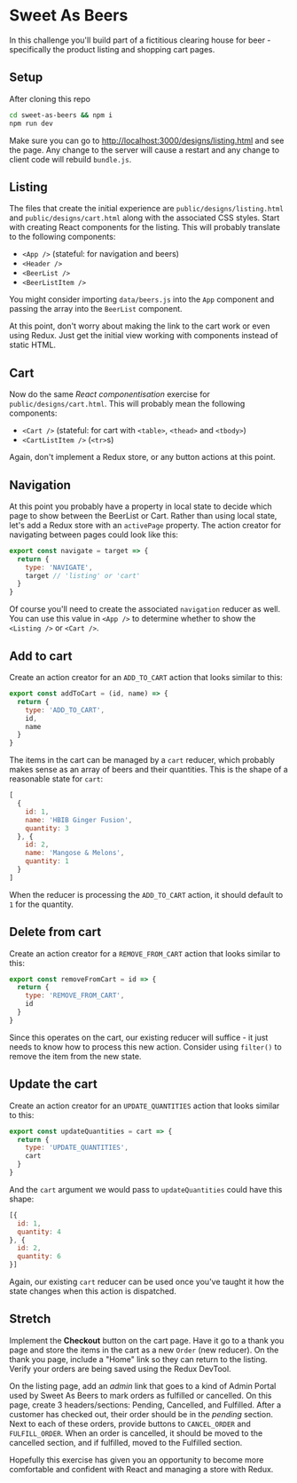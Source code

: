 # Sweet As Beers

In this challenge you'll build part of a fictitious clearing house for beer - specifically the product listing and shopping cart pages.


## Setup

After cloning this repo

```sh
cd sweet-as-beers && npm i
npm run dev
```

Make sure you can go to [http://localhost:3000/designs/listing.html](http://localhost:3000/designs/listing.html) and see the page. Any change to the server will cause a restart and any change to client code will rebuild `bundle.js`.


## Listing

The files that create the initial experience are `public/designs/listing.html` and `public/designs/cart.html` along with the associated CSS styles. Start with creating React components for the listing. This will probably translate to the following components:

* `<App />` (stateful: for navigation and beers)
* `<Header />` 
* `<BeerList />`
* `<BeerListItem />`

You might consider importing `data/beers.js` into the `App` component and passing the array into the `BeerList` component.

At this point, don't worry about making the link to the cart work or even using Redux. Just get the initial view working with components instead of static HTML.


## Cart

Now do the same _React componentisation_ exercise for `public/designs/cart.html`. This will probably mean the following components:

* `<Cart />` (stateful: for cart with `<table>`, `<thead>` and `<tbody>`)
* `<CartListItem />` (`<tr>`s)

Again, don't implement a Redux store, or any button actions at this point.


## Navigation

At this point you probably have a property in local state to decide which page to show between the BeerList or Cart. Rather than using local state, let's add a Redux store with an `activePage` property. The action creator for navigating between pages could look like this:

```js
export const navigate = target => {
  return {
    type: 'NAVIGATE',
    target // 'listing' or 'cart'
  }
}
```

Of course you'll need to create the associated `navigation` reducer as well. You can use this value in `<App />` to determine whether to show the `<Listing />` or `<Cart />`.


## Add to cart

Create an action creator for an `ADD_TO_CART` action that looks similar to this:

```js
export const addToCart = (id, name) => {
  return {
    type: 'ADD_TO_CART',
    id,
    name
  }
}
```

The items in the cart can be managed by a `cart` reducer, which probably makes sense as an array of beers and their quantities. This is the shape of a reasonable state for `cart`:

```js
[
  {
    id: 1,
    name: 'HBIB Ginger Fusion',
    quantity: 3
  }, {
    id: 2,
    name: 'Mangose & Melons',
    quantity: 1
  }
]
```

When the reducer is processing the `ADD_TO_CART` action, it should default to `1` for the quantity.


## Delete from cart

Create an action creator for a `REMOVE_FROM_CART` action that looks similar to this:

```js
export const removeFromCart = id => {
  return {
    type: 'REMOVE_FROM_CART',
    id
  }
}
```

Since this operates on the cart, our existing reducer will suffice - it just needs to know how to process this new action. Consider using `filter()` to remove the item from the new state.


## Update the cart

Create an action creator for an `UPDATE_QUANTITIES` action that looks similar to this:

```js
export const updateQuantities = cart => {
  return {
    type: 'UPDATE_QUANTITIES',
    cart
  }
}
```

And the `cart` argument we would pass to `updateQuantities` could have this shape:

```js
[{
  id: 1,
  quantity: 4
}, {
  id: 2,
  quantity: 6
}]
```

Again, our existing `cart` reducer can be used once you've taught it how the state changes when this action is dispatched.


## Stretch

Implement the **Checkout** button on the cart page. Have it go to a thank you page and store the items in the cart as a new `Order` (new reducer). On the thank you page, include a "Home" link so they can return to the listing. Verify your orders are being saved using the Redux DevTool.

On the listing page, add an _admin_ link that goes to a kind of Admin Portal used by Sweet As Beers to mark orders as fulfilled or cancelled. On this page, create 3 headers/sections: Pending, Cancelled, and Fulfilled. After a customer has checked out, their order should be in the _pending_ section. Next to each of these orders, provide buttons to `CANCEL_ORDER` and `FULFILL_ORDER`. When an order is cancelled, it should be moved to the cancelled section, and if fulfilled, moved to the Fulfilled section.

Hopefully this exercise has given you an opportunity to become more comfortable and confident with React and managing a store with Redux.

